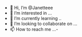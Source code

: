 - 👋 Hi, I’m @Janetteee
- 👀 I’m interested in ...
- 🌱 I’m currently learning ..
- 💞️ I’m looking to collaborate on ...
- 📫 How to reach me ...-

<!--
